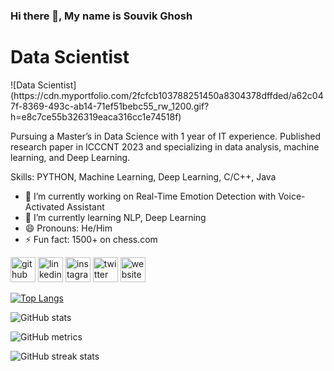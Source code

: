 ### Hi there 👋, My name is Souvik Ghosh
<h1>Data Scientist</h1>
![Data Scientist](https://cdn.myportfolio.com/2fcfcb103788251450a8304378dffded/a62c047f-8369-493c-ab14-71ef51bebc55_rw_1200.gif?h=e8c7ce55b326319eaca316cc1e74518f)

Pursuing a Master’s in Data Science with 1 year of IT experience. Published research paper in ICCCNT 2023 and specializing in data analysis, machine learning, and Deep Learning.

Skills: PYTHON, Machine Learning, Deep Learning, C/C++, Java

- 🔭 I’m currently working on Real-Time Emotion Detection with Voice-Activated Assistant 
- 🌱 I’m currently learning NLP, Deep Learning 
- 😄 Pronouns: He/Him 
- ⚡ Fun fact: 1500+ on chess.com 


[<img src='https://cdn.jsdelivr.net/npm/simple-icons@3.0.1/icons/github.svg' alt='github' height='40'>](https://github.com/souvikghosh2000)  [<img src='https://cdn.jsdelivr.net/npm/simple-icons@3.0.1/icons/linkedin.svg' alt='linkedin' height='40'>](https://www.linkedin.com/in/https://www.linkedin.com/in/souvik-ghosh-779a94160//)  [<img src='https://cdn.jsdelivr.net/npm/simple-icons@3.0.1/icons/instagram.svg' alt='instagram' height='40'>](https://www.instagram.com/souvik_gossh/)  [<img src='https://cdn.jsdelivr.net/npm/simple-icons@3.0.1/icons/twitter.svg' alt='twitter' height='40'>](https://twitter.com/@ghsouvik2000)  [<img src='https://cdn.jsdelivr.net/npm/simple-icons@3.0.1/icons/icloud.svg' alt='website' height='40'>](https://souvikghosh2000.github.io/Portfolio_Souvik/)  

[![Top Langs](https://github-readme-stats.vercel.app/api/top-langs/?username=souvikghosh2000)](https://github.com/anuraghazra/github-readme-stats)

![GitHub stats](https://github-readme-stats.vercel.app/api?username=souvikghosh2000&show_icons=true)  

![GitHub metrics](https://metrics.lecoq.io/souvikghosh2000)  

![GitHub streak stats](https://streak-stats.demolab.com/?user=souvikghosh2000)  

